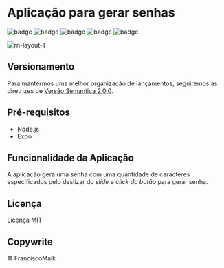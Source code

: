 # Aplicação para gerar senhas
![badge](https://img.shields.io/badge/Projeto-Gerador%20de%20Senhas-%23ffa200)
![badge](https://img.shields.io/badge/Node-v14.15.1-green)
![badge](https://img.shields.io/badge/Expo-v4.3.0-green)
![badge](https://img.shields.io/badge/Plataforma-Ios-blue)
![badge](https://img.shields.io/badge/Plataforma-Androids-blue)

![rn-layout-1](https://user-images.githubusercontent.com/20601076/110715062-6fa8b080-81fc-11eb-92ca-ce87c6048d9a.png)


## Versionamento
Para mantermos uma melhor organização de lançamentos, seguiremos as diretrizes de [Versão Semantica 2.0.0](https://semver.org/).

## Pré-requisitos
- Node.js
- Expo

## Funcionalidade da Aplicação
A aplicação gera uma senha com uma quantidade de caracteres especificados pelo deslizar do *slide* e *click do botão* para gerar senha.

## Licença
Licença [MIT](https://github.com/FranciscoMaik/AppGeneratePassword/blob/main/LICENSE)

## Copywrite
© FranciscoMaik